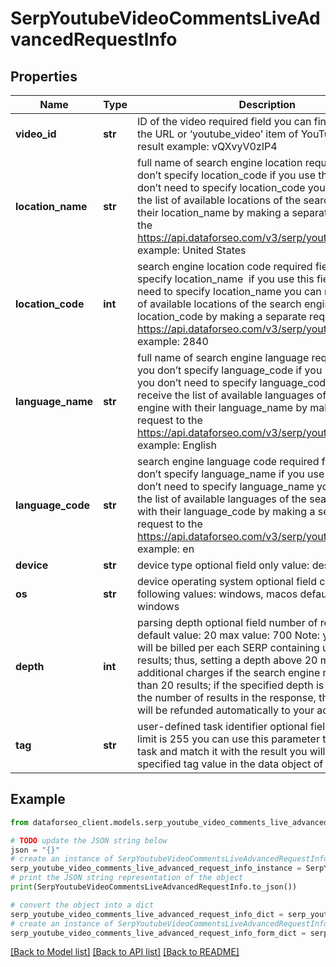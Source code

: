 # SerpYoutubeVideoCommentsLiveAdvancedRequestInfo


## Properties

Name | Type | Description | Notes
------------ | ------------- | ------------- | -------------
**video_id** | **str** | ID of the video required field you can find video ID in the URL or ‘youtube_video’ item of YouTube Organic result example: vQXvyV0zIP4 | [optional] 
**location_name** | **str** | full name of search engine location required field if you don’t specify location_code if you use this field, you don’t need to specify location_code you can receive the list of available locations of the search engine with their location_name by making a separate request to the https://api.dataforseo.com/v3/serp/youtube/locations example: United States | [optional] 
**location_code** | **int** | search engine location code required field if you don’t specify location_name  if you use this field, you don’t need to specify location_name you can receive the list of available locations of the search engines with their location_code by making a separate request to the https://api.dataforseo.com/v3/serp/youtube/locations example: 2840 | [optional] 
**language_name** | **str** | full name of search engine language required field if you don’t specify language_code if you use this field, you don’t need to specify language_code you can receive the list of available languages of the search engine with their language_name by making a separate request to the https://api.dataforseo.com/v3/serp/youtube/languages example: English | [optional] 
**language_code** | **str** | search engine language code required field if you don’t specify language_name if you use this field, you don’t need to specify language_name you can receive the list of available languages of the search engine with their language_code by making a separate request to the https://api.dataforseo.com/v3/serp/youtube/languages example: en | [optional] 
**device** | **str** | device type optional field only value: desktop | [optional] 
**os** | **str** | device operating system optional field choose from the following values: windows, macos default value: windows | [optional] 
**depth** | **int** | parsing depth optional field number of results in SERP default value: 20 max value: 700 Note: your account will be billed per each SERP containing up to 20 results; thus, setting a depth above 20 may result in additional charges if the search engine returns more than 20 results; if the specified depth is higher than the number of results in the response, the difference will be refunded automatically to your account balance | [optional] 
**tag** | **str** | user-defined task identifier optional field the character limit is 255 you can use this parameter to identify the task and match it with the result you will find the specified tag value in the data object of the response | [optional] 

## Example

```python
from dataforseo_client.models.serp_youtube_video_comments_live_advanced_request_info import SerpYoutubeVideoCommentsLiveAdvancedRequestInfo

# TODO update the JSON string below
json = "{}"
# create an instance of SerpYoutubeVideoCommentsLiveAdvancedRequestInfo from a JSON string
serp_youtube_video_comments_live_advanced_request_info_instance = SerpYoutubeVideoCommentsLiveAdvancedRequestInfo.from_json(json)
# print the JSON string representation of the object
print(SerpYoutubeVideoCommentsLiveAdvancedRequestInfo.to_json())

# convert the object into a dict
serp_youtube_video_comments_live_advanced_request_info_dict = serp_youtube_video_comments_live_advanced_request_info_instance.to_dict()
# create an instance of SerpYoutubeVideoCommentsLiveAdvancedRequestInfo from a dict
serp_youtube_video_comments_live_advanced_request_info_form_dict = serp_youtube_video_comments_live_advanced_request_info.from_dict(serp_youtube_video_comments_live_advanced_request_info_dict)
```
[[Back to Model list]](../README.md#documentation-for-models) [[Back to API list]](../README.md#documentation-for-api-endpoints) [[Back to README]](../README.md)


